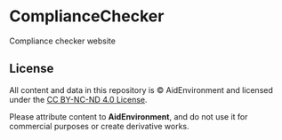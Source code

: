 # ComplianceChecker
Compliance checker website

## License

All content and data in this repository is © AidEnvironment and licensed under the [CC BY-NC-ND 4.0 License](https://creativecommons.org/licenses/by-nc-nd/4.0/).

Please attribute content to **AidEnvironment**, and do not use it for commercial purposes or create derivative works.
